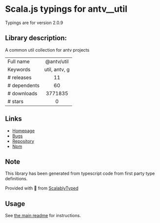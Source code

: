 
# Scala.js typings for antv__util

Typings are for version 2.0.9

## Library description:
A common util collection for antv projects

|                    |                 |
| ------------------ | :-------------: |
| Full name          | @antv/util |
| Keywords           | util, antv, g |
| # releases         | 11 |
| # dependents       | 60 |
| # downloads        | 3771835 |
| # stars            | 0 |

## Links
- [Homepage](https://github.com/antvis/util#readme)
- [Bugs](https://github.com/antvis/util/issues)
- [Repository](https://github.com/antvis/util)
- [Npm](https://www.npmjs.com/package/%40antv%2Futil)
    


## Note
This library has been generated from typescript code from first party type definitions.

Provided with :purple_heart: from [ScalablyTyped](https://github.com/oyvindberg/ScalablyTyped)

## Usage
See [the main readme](../../readme.md) for instructions.


